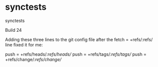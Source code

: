 # synctests
synctests

Build 24

Adding these three lines to the git config file after the fetch = +refs/:refs/ line fixed it for me:

push = +refs/heads/*:refs/heads/*
push = +refs/tags/*:refs/tags/*
push = +refs/change/*:refs/change/*
